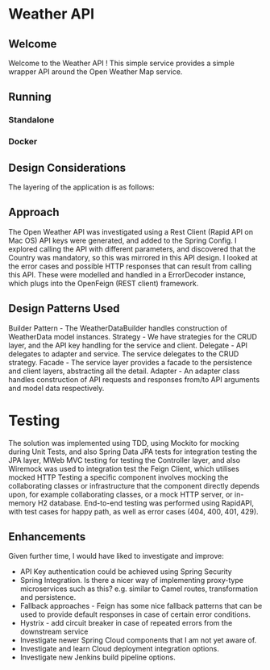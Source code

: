 # Weather API

## Welcome

Welcome to the Weather API !  This simple service provides a simple wrapper API
around the Open Weather Map service.

## Running

### Standalone

### Docker

## Design Considerations
The layering of the application is as follows:


## Approach

The Open Weather API was investigated using a Rest Client (Rapid API on Mac OS)
API keys were generated, and added to the Spring Config.
I explored calling the API with different parameters, and discovered that
the Country was mandatory, so this was mirrored in this API design.
I looked at the error cases and possible HTTP responses that can result from calling this API.
These were modelled and handled in a ErrorDecoder instance, which plugs into the OpenFeign (REST client) framework.


## Design Patterns Used

Builder Pattern - The WeatherDataBuilder handles construction of WeatherData model instances.
Strategy - We have strategies for the CRUD layer, and the API key handling for the service and client.
Delegate - API delegates to adapter and service. The service delegates to the CRUD strategy.
Facade - The service layer provides a facade to the persistence and client layers, abstracting all the detail.
Adapter - An adapter class handles construction of API requests and responses from/to API arguments and model
data respectively.

# Testing
The solution was implemented using TDD, using Mockito for mocking during Unit Tests, and also 
Spring Data JPA tests for integration testing the JPA layer, MWeb MVC testing for testing the Controller
layer, and also Wiremock was used to integration test the Feign Client, which utilises mocked HTTP
Testing a specific component involves mocking the collaborating classes or infrastructure that the
component directly depends upon, for example collaborating classes, or a mock HTTP server, or in-memory H2 database.
End-to-end testing was performed using RapidAPI, with test cases for happy path, as well as error cases
(404, 400, 401, 429).

## Enhancements

Given further time, I would have liked to investigate and improve:

- API Key authentication could be achieved using Spring Security
- Spring Integration. Is there a nicer way of implementing proxy-type
  microservices such as this? e.g. similar to Camel routes, transformation and persistence.
- Fallback approaches - Feign has some nice fallback patterns that can be used
  to provide default responses in case of certain error conditions.
- Hystrix - add circuit breaker in case of repeated errors from the downstream service
- Investigate newer Spring Cloud components that I am not yet aware of.
- Investigate and learn Cloud deployment integration options.
- Investigate new Jenkins build pipeline options.
